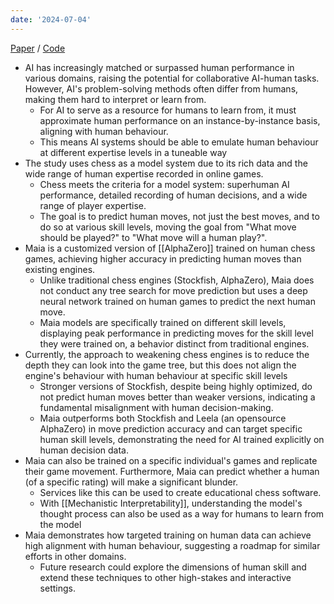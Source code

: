 ```yaml
---
date: '2024-07-04'
---
```


[Paper](https://arxiv.org/pdf/2006.01855) /  [Code](https://github.com/CSSLab/maia-chess)

- AI has increasingly matched or surpassed human performance in various domains, raising the potential for collaborative AI-human tasks. However, AI's problem-solving methods often differ from humans, making them hard to interpret or learn from.
	- For AI to serve as a resource for humans to learn from, it must approximate human performance on an instance-by-instance basis, aligning with human behaviour.
	- This means AI systems should be able to emulate human behaviour at different expertise levels in a tuneable way
- The study uses chess as a model system due to its rich data and the wide range of human expertise recorded in online games.
	- Chess meets the criteria for a model system: superhuman AI performance, detailed recording of human decisions, and a wide range of player expertise.
	- The goal is to predict human moves, not just the best moves, and to do so at various skill levels, moving the goal from "What move should be played?" to "What move will a human play?".
- Maia is a customized version of [[AlphaZero]] trained on human chess games, achieving higher accuracy in predicting human moves than existing engines.
	- Unlike traditional chess engines (Stockfish, AlphaZero), Maia does not conduct any tree search for move prediction but uses a deep neural network trained on human games to predict the next human move.
	- Maia models are specifically trained on different skill levels, displaying peak performance in predicting moves for the skill level they were trained on, a behavior distinct from traditional engines.
- Currently, the approach to weakening chess engines is to reduce the depth they can look into the game tree, but this does not align the engine's behaviour with human behaviour at specific skill levels
	- Stronger versions of Stockfish, despite being highly optimized, do not predict human moves better than weaker versions, indicating a fundamental misalignment with human decision-making.
	- Maia outperforms both Stockfish and Leela (an opensource AlphaZero) in move prediction accuracy and can target specific human skill levels, demonstrating the need for AI trained explicitly on human decision data.
- Maia can also be trained on a specific individual's games and replicate their game movement. Furthermore, Maia can predict whether a human (of a specific rating) will make a significant blunder.
	- Services like this can be used to create educational chess software.
	- With [[Mechanistic Interpretability]], understanding the model's thought process can also be used as a way for humans to learn from the model
- Maia demonstrates how targeted training on human data can achieve high alignment with human behaviour, suggesting a roadmap for similar efforts in other domains.
	- Future research could explore the dimensions of human skill and extend these techniques to other high-stakes and interactive settings.